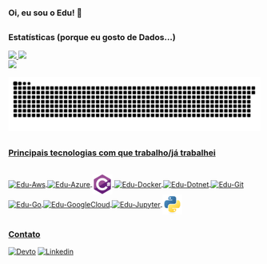 ### Oi, eu sou o Edu! 👋

<!--
**eduardobueno/eduardobueno** is a ✨ _special_ ✨ repository because its `README.md` (this file) appears on your GitHub profile.

Here are some ideas to get you started:

- 🔭 I’m currently working on ...
- 🌱 I’m currently learning ...
- 👯 I’m looking to collaborate on ...
- 🤔 I’m looking for help with ...
- 💬 Ask me about ...
- 📫 How to reach me: ...
- 😄 Pronouns: ...
- ⚡ Fun fact: ...
-->

##
### Estatísticas (porque eu gosto de Dados...)

<!--
![eduardobueno Status](https://github-readme-stats.vercel.app/api?username=eduardobueno&show_icons=true&theme=swift&include_all_commits=true&count_private=true&locale=pt-br)
[![GitHub Streak](http://github-readme-streak-stats.herokuapp.com?user=eduardobueno&theme=default)](https://git.io/streak-stats)
-->

<div align="left">
  <a href="https://github.com/eduardobueno">
  <div>
    <img src="https://github-readme-stats.vercel.app/api?username=eduardobueno&show_icons=true&theme=swift&include_all_commits=true&count_private=true"/>
    <img src="http://github-readme-streak-stats.herokuapp.com?user=eduardobueno&theme=default"/>
  </div>
  <div>
    <img src="https://github-readme-stats.vercel.app/api/top-langs/?username=eduardobueno&layout=default&langs_count=7&theme=swift"/>
  </div>
</div>
  
![Snake animation](https://github.com/eduardobueno/eduardobueno/blob/output/github-contribution-grid-snake.svg)

##
### Principais tecnologias com que trabalho/já trabalhei

<div style="display: inline_block"><br>
  <img align="center" alt="Edu-Aws" height="40" width="40" src="https://cdn.jsdelivr.net/gh/devicons/devicon/icons/amazonwebservices/amazonwebservices-original.svg" />
  <img align="center" alt="Edu-Azure" height="40" width="40" src="https://cdn.jsdelivr.net/gh/devicons/devicon/icons/azure/azure-original.svg" />
  <img align="center" alt="Edu-Csharp" height="40" width="40" src="https://raw.githubusercontent.com/devicons/devicon/master/icons/csharp/csharp-original.svg">
  <img align="center" alt="Edu-Docker" height="40" width="40" src="https://cdn.jsdelivr.net/gh/devicons/devicon/icons/docker/docker-original.svg">
  <img align="center" alt="Edu-Dotnet" height="40" width="40" src="https://cdn.jsdelivr.net/gh/devicons/devicon/icons/dot-net/dot-net-original.svg">
  <img align="center" alt="Edu-Git" height="40" width="40" src="https://cdn.jsdelivr.net/gh/devicons/devicon/icons/git/git-original.svg">
  <img align="center" alt="Edu-Go" height="40" width="40" src="https://cdn.jsdelivr.net/gh/devicons/devicon/icons/go/go-original.svg">
  <img align="center" alt="Edu-GoogleCloud" height="40" width="40" src="https://cdn.jsdelivr.net/gh/devicons/devicon/icons/googlecloud/googlecloud-original.svg">
  <img align="center" alt="Edu-Jupyter" height="40" width="40" src="https://cdn.jsdelivr.net/gh/devicons/devicon/icons/jupyter/jupyter-original.svg">
  <img align="center" alt="Edu-Python" height="40" width="40" src="https://raw.githubusercontent.com/devicons/devicon/master/icons/python/python-original.svg">
</div>

##
### Contato

[![Devto](https://img.shields.io/badge/dev.to-0A0A0A?style=for-the-badge&logo=dev.to&logoColor=white)](https://dev.to/eduardobueno)
[![Linkedin](https://img.shields.io/badge/LinkedIn-0077B5?style=for-the-badge&logo=linkedin&logoColor=white)](https://linkedin.com/in/eduardobueno)
